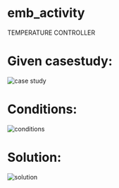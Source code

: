 # emb_activity

TEMPERATURE CONTROLLER

# Given casestudy:
![case study](https://github.com/KAUSI110799/emb_activity/blob/462a986c4c9de1359c6144b214e39ef2dc2b597c/IMAGES%20AND%20RESULTS/casestudy.JPG)

# Conditions:
![conditions](https://github.com/KAUSI110799/emb_activity/blob/d4758c90c08c1787f5fad8100d7228a34a0e3614/IMAGES%20AND%20RESULTS/tabulation.JPG)


# Solution:
![solution](https://github.com/KAUSI110799/emb_activity/blob/7017a78be6161bd86ea227c71399ecd580fdfaf1/IMAGES%20AND%20RESULTS/Screenshot%20(59).png)
